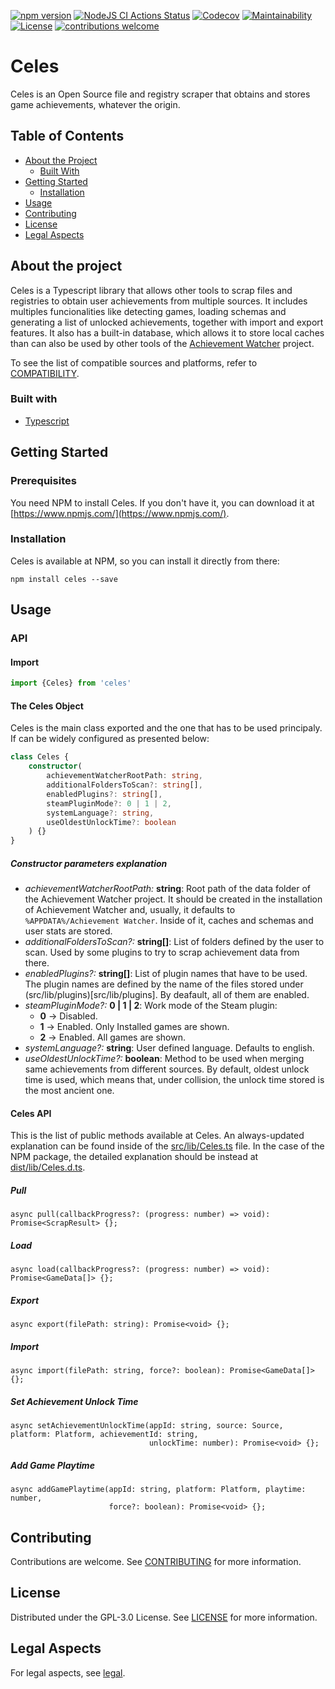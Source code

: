 [![npm version](https://badge.fury.io/js/%40achievement-watcher%2Fceles.svg)](https://badge.fury.io/js/%40achievement-watcher%2Fceles)
[![NodeJS CI Actions Status](https://img.shields.io/github/workflow/status/achievement-watcher/celes/nodejs-ci)](https://github.com/achievement-watcher/celes/actions)
[![Codecov](https://codecov.io/gh/achievement-watcher/celes/branch/master/graph/badge.svg)](https://codecov.io/gh/achievement-watcher/celes)
[![Maintainability](https://api.codeclimate.com/v1/badges/8e48291929dd5190e908/maintainability)](https://codeclimate.com/github/achievement-watcher/celes/maintainability)
[![License](https://img.shields.io/github/license/achievement-watcher/celes)](LICENSE)
[![contributions welcome](https://img.shields.io/badge/contributions-welcome-brightgreen.svg?style=flat)](https://github.com/achievement-watcher/celes/blob/master/CONTRIBUTING.md)

# Celes

Celes is an Open Source file and registry scraper that obtains and stores game achievements, whatever the origin. 

## Table of Contents

* [About the Project](#about-the-project)
  * [Built With](#built-with)
* [Getting Started](#getting-started)
  * [Installation](#installation)
* [Usage](#usage)
* [Contributing](#contributing)
* [License](#license)
* [Legal Aspects](#legal-aspects)

## About the project

Celes is a Typescript library that allows other tools to scrap files and registries to obtain user achievements from
multiple sources. It includes multiples funcionalities like detecting games, loading schemas and generating a list of
unlocked achievements, together with import and export features. It also has a built-in database, which allows it to 
store local caches than can also be used by other tools of the 
[Achievement Watcher](https://www.github.com/achievement-watcher/) project. 

To see the list of compatible sources and platforms, refer to [COMPATIBILITY](docs/COMPATIBILTY.md).

### Built with

* [Typescript](https://www.typescriptlang.org/)

## Getting Started

### Prerequisites

You need NPM to install Celes. If you don't have it, you can download it at 
[https://www.npmjs.com/](https://www.npmjs.com/).

### Installation

Celes is available at NPM, so you can install it directly from there:

```
npm install celes --save
```

## Usage

### API

#### Import

```typescript
import {Celes} from 'celes'
```

#### The Celes Object

Celes is the main class exported and the one that has to be used principaly. If can be widely configured as presented
below:

```typescript
class Celes {
    constructor(
        achievementWatcherRootPath: string, 
        additionalFoldersToScan?: string[], 
        enabledPlugins?: string[], 
        steamPluginMode?: 0 | 1 | 2, 
        systemLanguage?: string, 
        useOldestUnlockTime?: boolean
    ) {}
}
```

##### Constructor parameters explanation

* *achievementWatcherRootPath:* __string__: Root path of the data folder of the Achievement Watcher project. It should
    be created in the installation of Achievement Watcher and, usually, it defaults to `%APPDATA%/Achievement Watcher`.
    Inside of it, caches and schemas and user stats are stored.
* *additionalFoldersToScan?:* __string[]__: List of folders defined by the user to scan. Used by some plugins to try
    to scrap achievement data from there.
* *enabledPlugins?:* __string[]__: List of plugin names that have to be used. The plugin names are defined by the name
    of the files stored under (src/lib/plugins)[src/lib/plugins]. By deafault, all of them are enabled.
* *steamPluginMode?:* __0 | 1 | 2__: Work mode of the Steam plugin:
    * __0__ -> Disabled. 
    * __1__ -> Enabled. Only Installed games are shown.
    * __2__ -> Enabled. All games are shown.
* *systemLanguage?:* __string__: User defined language. Defaults to english.
* *useOldestUnlockTime?:* __boolean__: Method to be used when merging same achievements from different sources. By
  default, oldest unlock time is used, which means that, under collision, the unlock time stored is the most ancient 
  one.
  
#### Celes API

This is the list of public methods available at Celes. An always-updated explanation can be found inside of the 
[src/lib/Celes.ts](src/lib/Celes.ts) file. In the case of the NPM package, the detailed explanation should be instead
at [dist/lib/Celes.d.ts](dist/lib/Celes.d.ts).

##### Pull

```
async pull(callbackProgress?: (progress: number) => void): Promise<ScrapResult> {};
```

##### Load

```
async load(callbackProgress?: (progress: number) => void): Promise<GameData[]> {};
``` 

##### Export

```
async export(filePath: string): Promise<void> {};
```

##### Import

```
async import(filePath: string, force?: boolean): Promise<GameData[]> {};
```   

##### Set Achievement Unlock Time

```
async setAchievementUnlockTime(appId: string, source: Source, platform: Platform, achievementId: string, 
                               unlockTime: number): Promise<void> {};
```

##### Add Game Playtime

```
async addGamePlaytime(appId: string, platform: Platform, playtime: number, 
                      force?: boolean): Promise<void> {};
```

## Contributing

Contributions are welcome. See [CONTRIBUTING](CONTRIBUTING.md) for more information.

## License

Distributed under the GPL-3.0 License. See [LICENSE](LICENSE) for more information.

## Legal Aspects

For legal aspects, see [legal](https://github.com/achievement-watcher/legal).
